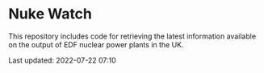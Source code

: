 # Nuke Watch

This repository includes code for retrieving the latest information available on the output of EDF nuclear power plants in the UK.

Last updated: 2022-07-22 07:10